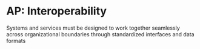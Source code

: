 # AP: Interoperability

Systems and services must be designed to work together seamlessly across organizational boundaries through standardized interfaces and data formats

